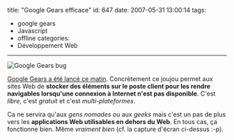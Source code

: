 title: "Google Gears efficace"
id: 647
date: 2007-05-31 13:00:14
tags: 
- google gears
- Javascript
- offline
categories: 
- Développement Web
---

![Google Gears bug](https://oncletom.io/images/2007/05/google-gears.png)

[Google Gears a été lancé ce matin](http://fr.techcrunch.com/2007/05/31/google-gears-permettra-de-developper-des-applications-web-hors-ligne/). Concrètement ce joujou permet aux sites Web de **stocker des éléments sur le poste client pour les rendre navigables lorsqu'une connexion à Internet n'est pas disponible**. C'est _libre_, c'est _gratuit_ et c'est _multi-plateformes_.

Ca ne servira qu'aux _gens nomades_ ou aux _geeks_ mais c'est un pas de plus vers les **applications Web utilisables en dehors du Web**.
En tous cas, ça fonctionne bien. Même _vraiment bien_ (cf. la capture d'écran ci-dessus :-p).